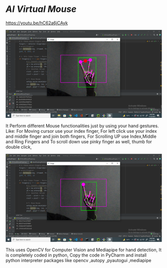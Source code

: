 # *AI Virtual Mouse*

https://youtu.be/hC62a6jCAyk

![](https://github.com/AniketAKT/VirtualMouse/blob/d03d5abec809b3867a8bff97e0db906b57fdc082/Screenshot%20(41).png)

It Perform different Mouse functionalities just by using your hand gestures.
Like:
For Moving cursor use your index finger,
For left click use your index and middle finger and join both fingers,
For Scrolling UP use Index,Middle and  Ring Fingers and To scroll down use pinky finger as well,
thumb for double click,

![](https://github.com/AniketAKT/VirtualMouse/blob/0d2e5f07d15b8011a1fcb8fcb0efd936254512c4/Screenshot%20(40).png)

This uses OpenCV for Computer Vision and Mediapipe for hand detection, 
It is completely coded in python,
Copy the code in PyCharm and install python interpreter packages like opencv ,autopy ,pyautogui ,mediapipe
 
